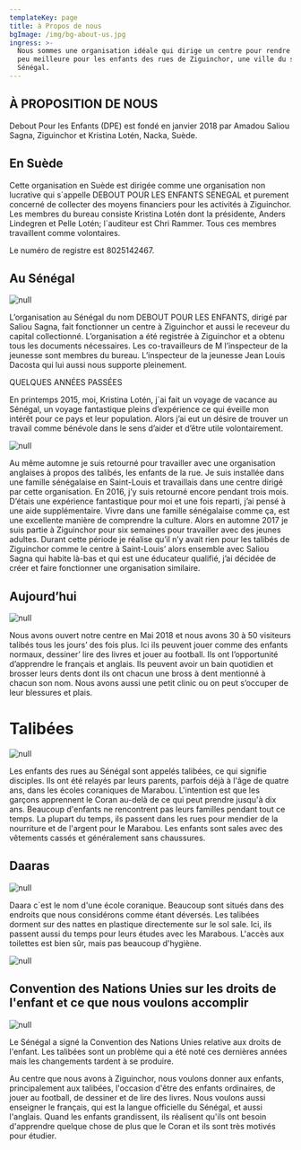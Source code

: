 ```yaml
---
templateKey: page
title: à Propos de nous
bgImage: /img/bg-about-us.jpg
ingress: >-
  Nous sommes une organisation idéale qui dirige un centre pour rendre la vie un
  peu meilleure pour les enfants des rues de Ziguinchor, une ville du sud du
  Sénégal.
---
```

## À PROPOSITION DE NOUS

Debout Pour les Enfants (DPE) est fondé en janvier 2018 par Amadou Saliou Sagna, Ziguinchor et Kristina Lotén, Nacka, Suède.

## En Suède

Cette organisation en Suède est dirigée comme une organisation non lucrative qui  s´appelle DEBOUT POUR LES ENFANTS SENEGAL et purement concerné de collecter des moyens financiers pour les activités à Ziguinchor. Les membres du bureau consiste Kristina Lotén dont la présidente, Anders Lindegren et Pelle Lotén; l´auditeur est Chri Rammer. Tous ces membres travaillent comme volontaires.

Le numéro de registre est 8025142467.

## Au Sénégal

![null](/img/om-oss-4.jpg)

L’organisation au Sénégal du nom DEBOUT POUR LES ENFANTS, dirigé par Saliou Sagna, fait fonctionner un centre à Ziguinchor et aussi le receveur du capital collectionné. L’organisation a été registrée à Ziguinchor et a obtenu tous les documents nécessaires. Les co-travailleurs de M l’inspecteur de la jeunesse sont membres du bureau. L’inspecteur de la jeunesse Jean Louis Dacosta qui lui aussi nous supporte pleinement.

QUELQUES ANNÉES PASSÉES 

En printemps 2015, moi, Kristina Lotén, j´ai fait un voyage de vacance au Sénégal, un voyage fantastique pleins d’expérience ce qui éveille mon intérêt pour ce pays et leur population. Alors j’ai eut un désire de trouver un travail comme bénévole dans le sens d’aider et d’être utile volontairement.

![null](/img/om-oss-6.jpg)

Au même automne je suis retourné pour travailler avec une organisation anglaises à propos des talibés, les enfants de la rue. Je suis installée dans une famille sénégalaise en Saint-Louis et travaillais dans une centre dirigé par cette organisation. En 2016, j’y suis retourné encore pendant trois mois. D’étais une expérience fantastique pour moi et une fois reparti, j’ai pensé à une aide supplémentaire. Vivre dans une famille sénégalaise comme ça, est une excellente manière de comprendre la culture. Alors en automne 2017 je suis partie à Ziguinchor pour six semaines pour travailler avec des jeunes adultes. Durant cette période je réalise qu’il n’y avait rien pour les talibés de Ziguinchor comme le centre à Saint-Louis’ alors ensemble avec Saliou Sagna qui habite là-bas et qui est une éducateur qualifié, j’ai décidée de créer et faire fonctionner une organisation similaire.

## Aujourd’hui

![null](/img/om-oss-24.jpg)

Nous avons ouvert notre centre en Mai 2018 et nous avons 30 à 50 visiteurs talibés tous les jours’ des fois plus. Ici ils peuvent jouer comme des enfants normaux, dessiner’ lire des livres et jouer au football. Ils ont l’opportunité d’apprendre le français et anglais. Ils peuvent avoir un bain quotidien et brosser leurs dents dont ils ont chacun une bross à dent mentionné à chacun son nom. Nous avons aussi une petit clinic ou on peut s’occuper de leur blessures et plais.

# Talibées

![null](/img/om-oss-23.jpg)

Les enfants des rues au Sénégal sont appelés talibées, ce qui signifie disciples. Ils ont été relayés par leurs parents, parfois déjà à l'âge de quatre ans, dans les écoles coraniques de Marabou. L'intention est que les garçons apprennent le Coran au-delà de ce qui peut prendre jusqu'à dix ans. Beaucoup d'enfants ne rencontrent pas leurs familles pendant tout ce temps. La plupart du temps, ils passent dans les rues pour mendier de la nourriture et de l'argent pour le Marabou. Les enfants sont sales avec des vêtements cassés et généralement sans chaussures.

## Daaras

![null](/img/darras-1.jpg)

Daara c´est le nom d'une école coranique. Beaucoup sont situés dans des endroits que nous considérons comme étant déversés. Les talibées dorment sur des nattes en plastique directemente sur le sol sale. Ici, ils passent aussi du temps pour leurs études avec les Marabous. L'accès aux toilettes est bien sûr, mais pas beaucoup d'hygiène.

![null](/img/darras-2.jpg)

## Convention des Nations Unies sur les droits de l'enfant et ce que nous voulons accomplir

![null](/img/bg-about-senegal.jpg)

Le Sénégal a signé la Convention des Nations Unies relative aux droits de l'enfant. Les talibées sont un problème qui a été noté ces dernières années mais les changements tardent à se produire.

Au centre que nous avons à Ziguinchor, nous voulons donner aux enfants, principalement aux talibées, l'occasion d'être des enfants ordinaires, de jouer au football, de dessiner et de lire des livres. Nous voulons aussi enseigner le français, qui est la langue officielle du Sénégal, et aussi l'anglais. Quand les enfants grandissent, ils réalisent qu'ils ont besoin d'apprendre quelque chose de plus que le Coran et ils sont très motivés pour étudier.
